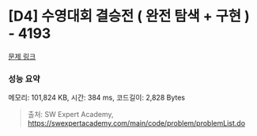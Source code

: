 # [D4] 수영대회 결승전 ( 완전 탐색 + 구현 ) - 4193 

[문제 링크](https://swexpertacademy.com/main/code/problem/problemDetail.do?contestProbId=AWKaG6_6AGQDFARV) 

### 성능 요약

메모리: 101,824 KB, 시간: 384 ms, 코드길이: 2,828 Bytes



> 출처: SW Expert Academy, https://swexpertacademy.com/main/code/problem/problemList.do